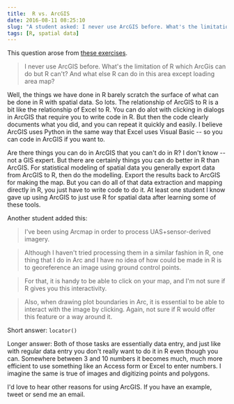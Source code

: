 ```yaml
---
title:  R vs. ArcGIS
date: 2016-08-11 08:25:10
slug: "A student asked: I never use ArcGIS before. What's the limitation of R which ArcGis can do but R can't? And what else R can do in this area except loading area map?"
tags: [R, spatial data]
---
```


This question arose from [these exercises](http://atyre2.github.io/2016-01-11-lincoln/week16.html). 

> I never use ArcGIS before. What's the limitation of R which ArcGis can do but R can't? And what else R can do in this area except loading area map?

Well, the things we have done in R barely scratch the surface of what can be done in R with spatial data. So lots. The relationship of ArcGIS to R is a bit like the relationship of Excel to R. You can do alot with clicking in dialogs in ArcGIS that require you to write code in R. But then the code clearly documents what you did, and you can repeat it quickly and easily. I believe ArcGIS uses Python in the same way that Excel uses Visual Basic -- so you can code in ArcGIS if you want to. 

Are there things you can do in ArcGIS that you can't do in R? I don't know -- not a GIS expert. But there are certainly things you can do better in R than ArcGIS. For statistical modeling of spatial data you generally export data from ArcGIS to R, then do the modelling. Export the results back to ArcGIS for making the map. But you can do all of that data extraction and mapping directly in R, you just have to write code to do it. At least one student I know gave up using ArcGIS to just use R for spatial data after learning some of these tools. 

Another student added this:

> I've been using Arcmap in order to process UAS+sensor-derived imagery.

> Although I haven't tried processing them in a similar fashion in R, one thing that I do in Arc and I have no idea of how could be made in R is to georeference an image using ground control points.

> For that, it is handy to be able to click on your map, and I'm not sure if R gives you this interactivity.

> Also, when drawing plot boundaries in Arc, it is essential to be able to interact with the image by clicking. Again, not sure if R would offer this feature or a way around it.

Short answer: `locator()`

Longer answer: Both of those tasks are essentially data entry, and just like with regular data entry you don't really want to do it in R even though you can. Somewhere between 3 and 10 numbers it becomes much, much more efficient to use something like an Access form or Excel to enter numbers. I imagine the same is true of images and digitizing points and polygons. 

I'd love to hear other reasons for using ArcGIS. If you have an example, tweet or send me an email.
